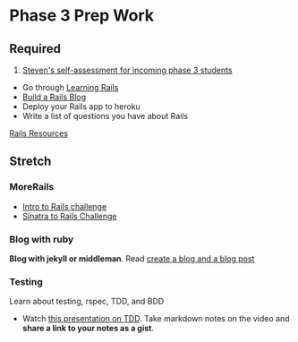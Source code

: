 # Phase 3 Prep Work

## Required
1. [Steven's self-assessment for incoming phase 3 students](self-assessment.md)
- Go through [Learning Rails](./learning-rails.md)
- [Build a Rails Blog](../../../../suild-a-rails-blog)
- Deploy your Rails app to heroku
- Write a list of questions you have about Rails

[Rails Resources](../../rails-resources.md)

## Stretch

### MoreRails
* [Intro to Rails challenge](../../../../intro-to-rails-challenge)
* [Sinatra to Rails Challenge](../../../../sinatra-to-rails-pick-1-of-3-challenge)

### Blog with ruby
**Blog with jekyll or middleman**. Read [create a blog and a blog post](./blog.md)

### Testing
Learn about testing, rspec, TDD, and BDD
* Watch [this presentation on TDD](http://www.youtube.com/watch?v=HhwElTL-mdI). Take markdown notes on the video and **share a link to your notes as a gist**.

